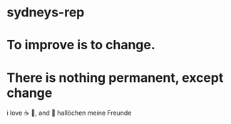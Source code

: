 # sydneys-rep
# To improve is to change.
# There is nothing permanent, except change
i love :coffee: :pizza:, and 🍶
hallöchen meine Freunde
